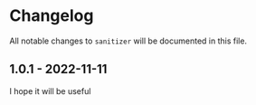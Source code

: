 # Changelog

All notable changes to `sanitizer` will be documented in this file.

## 1.0.1 - 2022-11-11

I hope it will be useful
